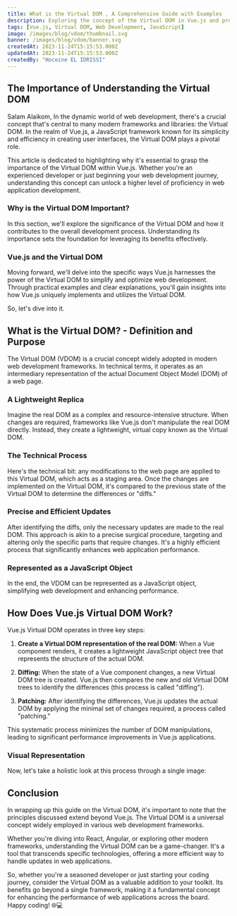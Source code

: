 ```yaml
---
title: What is the Virtual DOM , A Comprehensive Guide with Examples
description: Exploring the concept of the Virtual DOM in Vue.js and providing practical examples for better understanding.
tags: [Vue.js, Virtual DOM, Web Development, JavaScript]
image: /images/blog/vdom/thumbnail.svg
banner: /images/blog/vdom/banner.svg
createdAt: 2023-11-24T15:15:53.000Z
updatedAt: 2023-11-24T15:15:53.000Z
createdBy: "Hoceine EL IDRISSI"
---
```




## The Importance of Understanding the Virtual DOM

Salam Alaikom, In the dynamic world of web development, there's a crucial concept that's central to many modern frameworks and libraries: the Virtual DOM. In the realm of Vue.js, a JavaScript framework known for its simplicity and efficiency in creating user interfaces, the Virtual DOM plays a pivotal role.

This article is dedicated to highlighting why it's essential to grasp the importance of the Virtual DOM within Vue.js. Whether you're an experienced developer or just beginning your web development journey, understanding this concept can unlock a higher level of proficiency in web application development.

### Why is the Virtual DOM Important?

In this section, we'll explore the significance of the Virtual DOM and how it contributes to the overall development process. Understanding its importance sets the foundation for leveraging its benefits effectively.

### Vue.js and the Virtual DOM

Moving forward, we'll delve into the specific ways Vue.js harnesses the power of the Virtual DOM to simplify and optimize web development. Through practical examples and clear explanations, you'll gain insights into how Vue.js uniquely implements and utilizes the Virtual DOM.

So, let's dive into it.

## What is the Virtual DOM? - Definition and Purpose

The Virtual DOM (VDOM) is a crucial concept widely adopted in modern web development frameworks. In technical terms, it operates as an intermediary representation of the actual Document Object Model (DOM) of a web page.

### A Lightweight Replica


Imagine the real DOM as a complex and resource-intensive structure. When changes are required, frameworks like Vue.js don't manipulate the real DOM directly. Instead, they create a lightweight, virtual copy known as the Virtual DOM.

### The Technical Process

Here's the technical bit: any modifications to the web page are applied to this Virtual DOM, which acts as a staging area. Once the changes are implemented on the Virtual DOM, it's compared to the previous state of the Virtual DOM to determine the differences or "diffs."

### Precise and Efficient Updates

After identifying the diffs, only the necessary updates are made to the real DOM. This approach is akin to a precise surgical procedure, targeting and altering only the specific parts that require changes. It's a highly efficient process that significantly enhances web application performance.

### Represented as a JavaScript Object

In the end, the VDOM can be represented as a JavaScript object, simplifying web development and enhancing performance.

<MdImage text="/images/blog/vdom/vdom1.png"></MdImage>

## How Does Vue.js Virtual DOM Work?

Vue.js Virtual DOM operates in three key steps:

1. **Create a Virtual DOM representation of the real DOM:**
   When a Vue component renders, it creates a lightweight JavaScript object tree that represents the structure of the actual DOM.

2. **Diffing:**
   When the state of a Vue component changes, a new Virtual DOM tree is created. Vue.js then compares the new and old Virtual DOM trees to identify the differences (this process is called "diffing").

3. **Patching:**
   After identifying the differences, Vue.js updates the actual DOM by applying the minimal set of changes required, a process called "patching."

This systematic process minimizes the number of DOM manipulations, leading to significant performance improvements in Vue.js applications.

### Visual Representation

Now, let's take a holistic look at this process through a single image:

<MdImage text="/images/blog/vdom/vdom2.jpg"></MdImage>

## Conclusion

In wrapping up this guide on the Virtual DOM, it's important to note that the principles discussed extend beyond Vue.js. The Virtual DOM is a universal concept widely employed in various web development frameworks.

Whether you're diving into React, Angular, or exploring other modern frameworks, understanding the Virtual DOM can be a game-changer. It's a tool that transcends specific technologies, offering a more efficient way to handle updates in web applications.

So, whether you're a seasoned developer or just starting your coding journey, consider the Virtual DOM as a valuable addition to your toolkit. Its benefits go beyond a single framework, making it a fundamental concept for enhancing the performance of web applications across the board. Happy coding! 🌐💻
